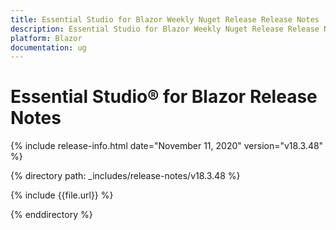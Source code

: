 ```yaml
---
title: Essential Studio for Blazor Weekly Nuget Release Release Notes  
description: Essential Studio for Blazor Weekly Nuget Release Release Notes  
platform: Blazor
documentation: ug
---
```


# Essential Studio&reg; for Blazor  Release Notes  

{% include release-info.html date="November 11, 2020"  version="v18.3.48" %} 

{% directory path: _includes/release-notes/v18.3.48 %}

{% include {{file.url}} %}

{% enddirectory %}

